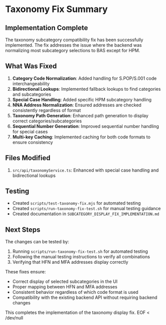 # Taxonomy Fix Summary

## Implementation Complete

The taxonomy subcategory compatibility fix has been successfully implemented. The fix addresses the issue where the backend was normalizing most subcategory selections to BAS except for HPM.

## What Was Fixed

1. **Category Code Normalization**: Added handling for S.POP/S.001 code interchangeability
2. **Bidirectional Lookups**: Implemented fallback lookups to find categories and subcategories 
3. **Special Case Handling**: Added specific HPM subcategory handling
4. **NNA Address Normalization**: Ensured addresses are checked consistently regardless of format
5. **Taxonomy Path Generation**: Enhanced path generation to display correct categories/subcategories
6. **Sequential Number Generation**: Improved sequential number handling for special cases
7. **Multi-key Caching**: Implemented caching for both code formats to ensure consistency

## Files Modified

1. `src/api/taxonomyService.ts`: Enhanced with special case handling and bidirectional lookups

## Testing

- Created `scripts/test-taxonomy-fix.mjs` for automated testing
- Created `scripts/run-taxonomy-fix-test.sh` for manual testing guidance
- Created documentation in `SUBCATEGORY_DISPLAY_FIX_IMPLEMENTATION.md`

## Next Steps

The changes can be tested by:

1. Running `scripts/run-taxonomy-fix-test.sh` for automated testing
2. Following the manual testing instructions to verify all combinations
3. Verifying that HFN and MFA addresses display correctly

These fixes ensure:
- Correct display of selected subcategories in the UI
- Proper mapping between HFN and MFA addresses
- Consistent behavior regardless of which code format is used
- Compatibility with the existing backend API without requiring backend changes

This completes the implementation of the taxonomy display fix.
EOF < /dev/null